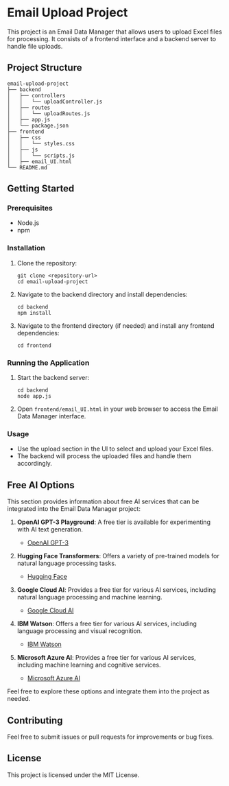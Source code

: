 # Email Upload Project

This project is an Email Data Manager that allows users to upload Excel files for processing. It consists of a frontend interface and a backend server to handle file uploads.

## Project Structure

```
email-upload-project
├── backend
│   ├── controllers
│   │   └── uploadController.js
│   ├── routes
│   │   └── uploadRoutes.js
│   ├── app.js
│   └── package.json
├── frontend
│   ├── css
│   │   └── styles.css
│   ├── js
│   │   └── scripts.js
│   ├── email_UI.html
└── README.md
```

## Getting Started

### Prerequisites

- Node.js
- npm

### Installation

1. Clone the repository:
   ```
   git clone <repository-url>
   cd email-upload-project
   ```

2. Navigate to the backend directory and install dependencies:
   ```
   cd backend
   npm install
   ```

3. Navigate to the frontend directory (if needed) and install any frontend dependencies:
   ```
   cd frontend
   ```

### Running the Application

1. Start the backend server:
   ```
   cd backend
   node app.js
   ```

2. Open `frontend/email_UI.html` in your web browser to access the Email Data Manager interface.

### Usage

- Use the upload section in the UI to select and upload your Excel files.
- The backend will process the uploaded files and handle them accordingly.

## Free AI Options

This section provides information about free AI services that can be integrated into the Email Data Manager project:

1. **OpenAI GPT-3 Playground**: A free tier is available for experimenting with AI text generation.
   - [OpenAI GPT-3](https://beta.openai.com/)

2. **Hugging Face Transformers**: Offers a variety of pre-trained models for natural language processing tasks.
   - [Hugging Face](https://huggingface.co/)

3. **Google Cloud AI**: Provides a free tier for various AI services, including natural language processing and machine learning.
   - [Google Cloud AI](https://cloud.google.com/products/ai)

4. **IBM Watson**: Offers a free tier for various AI services, including language processing and visual recognition.
   - [IBM Watson](https://www.ibm.com/watson)

5. **Microsoft Azure AI**: Provides a free tier for various AI services, including machine learning and cognitive services.
   - [Microsoft Azure AI](https://azure.microsoft.com/en-us/services/cognitive-services/)

Feel free to explore these options and integrate them into the project as needed.

## Contributing

Feel free to submit issues or pull requests for improvements or bug fixes. 

## License

This project is licensed under the MIT License.
